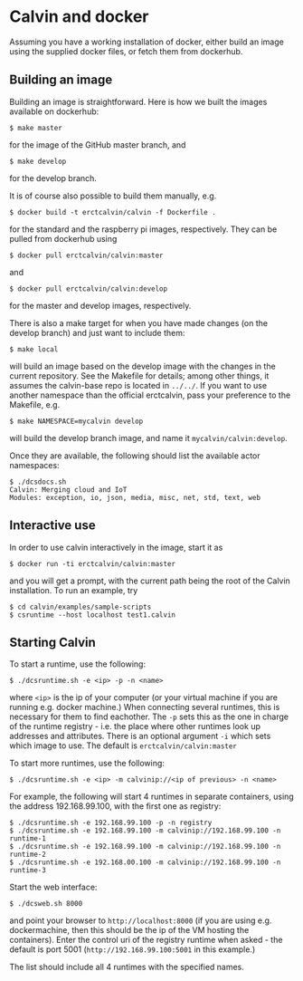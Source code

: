 # Calvin and docker #

Assuming you have a working installation of docker, either build an image using the
supplied docker files, or fetch them from dockerhub.

## Building an image ##

Building an image is straightforward. Here is how we built the images available on
dockerhub:

    $ make master

for the image of the GitHub master branch, and 

    $ make develop

for the develop branch.

It is of course also possible to build them manually, e.g.

    $ docker build -t erctcalvin/calvin -f Dockerfile .

for the standard and the raspberry pi images, respectively. They can be pulled from dockerhub using

    $ docker pull erctcalvin/calvin:master

and

    $ docker pull erctcalvin/calvin:develop

for the master and develop images, respectively.

There is also a make target for when you have made changes (on the develop branch) and just want to
include them:

    $ make local

will build an image based on the develop image with the changes in the current repository. See the Makefile for details; among other things, it assumes the calvin-base repo is located in `../../`. If you want to use another namespace than the official erctcalvin, pass your preference to the Makefile, e.g.

    $ make NAMESPACE=mycalvin develop

will build the develop branch image, and name it `mycalvin/calvin:develop`.

Once they are available, the following should list the available actor namespaces:

    $ ./dcsdocs.sh
    Calvin: Merging cloud and IoT
    Modules: exception, io, json, media, misc, net, std, text, web

## Interactive use ##

In order to use calvin interactively in the image, start it as

    $ docker run -ti erctcalvin/calvin:master
	
and you will get a prompt, with the current path being the root of the Calvin installation. To run an example, try

    $ cd calvin/examples/sample-scripts
	$ csruntime --host localhost test1.calvin


## Starting Calvin ##

To start a runtime, use the following:

    $ ./dcsruntime.sh -e <ip> -p -n <name>

where `<ip>` is the ip of your computer (or your virtual machine if you are running e.g. docker machine.) When connecting several runtimes, this is necessary for them to find eachother. The `-p` sets this as the one in charge of the runtime registry - i.e. the place where other runtimes look up addresses and attributes. There is an optional argument `-i` which sets which image to use. The default is `erctcalvin/calvin:master`
	
To start more runtimes, use the following:

    $ ./dcsruntime.sh -e <ip> -m calvinip://<ip of previous> -n <name>
	
For example, the following will start 4 runtimes in separate containers, using the address 192.168.99.100, with the first one as registry:

    $ ./dcsruntime.sh -e 192.168.99.100 -p -n registry
	$ ./dcsruntime.sh -e 192.168.99.100 -m calvinip://192.168.99.100 -n runtime-1
	$ ./dcsruntime.sh -e 192.168.99.100 -m calvinip://192.168.99.100 -n runtime-2
	$ ./dcsruntime.sh -e 192.168.00.100 -m calvinip://192.168.99.100 -n runtime-3

Start the web interface:

    $ ./dcsweb.sh 8000
	
and point your browser to `http://localhost:8000` (if you are using e.g. dockermachine, then this should be the ip of the VM hosting the containers). Enter the control uri of the registry runtime when asked - the default is port 5001 (`http://192.168.99.100:5001` in this example.)

The list should include all 4 runtimes with the specified names.


